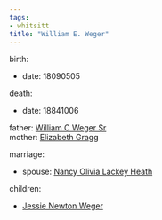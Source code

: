 ```yaml
---
tags:
- whitsitt
title: "William E. Weger"
---
```


birth:
  - date: 18090505

death:
  - date: 18841006

father: [William C Weger Sr](William%20C%20Weger%20Sr.md)  
mother: [Elizabeth Gragg](Elizabeth%20Gragg.md)

marriage:
  - spouse: [Nancy Olivia Lackey Heath](Nancy%20Olivia%20Lackey%20Heath.md)  

children:
  - [Jessie Newton Weger](Jessie%20Newton%20Weger.md)